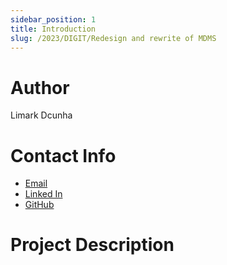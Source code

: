 ```yaml
---
sidebar_position: 1
title: Introduction
slug: /2023/DIGIT/Redesign and rewrite of MDMS
---
```


# Author

Limark Dcunha

# Contact Info

- [Email](mailto:limarkdcunha@gmail.com)
- [Linked In](https://www.linkedin.com/in/limark-dcunha-0262711b4/)
- [GitHub](https://github.com/limarkdcunha)

# Project Description
